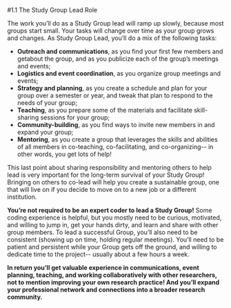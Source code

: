  #1.1 The Study Group Lead Role

The work you’ll do as a Study Group lead will ramp up slowly, because most groups start small. Your tasks will change over time as your group grows and changes. As Study Group Lead, you’ll do a mix of the following tasks:

* **Outreach and communications**, as you find your first few members and getabout the group, and as you publicize each of the group’s meetings and events;
* **Logistics and event coordination**, as you organize group meetings and events;
* **Strategy and planning**, as you create a schedule and plan for your group over a semester or year, and tweak that plan to respond to the needs of your group;
* **Teaching**, as you prepare some of the materials and facilitate skill-sharing sessions for your group;
* **Community-building**, as you find ways to invite new members in and expand your group;
* **Mentoring**, as you create a group that leverages the skills and abilities of all members in co-teaching, co-facilitating, and co-organizing-- in other words, you get lots of help!

This last point about sharing responsibility and mentoring others to help lead is very important for the long-term survival of your Study Group! Bringing on others to co-lead will help you create a sustainable group, one that will live on if you decide to move on to a new job or a different institution. 

**You’re not required to be an expert coder to lead a Study Group!** Some coding experience is helpful, but you mostly need to be curious, motivated, and willing to jump in, get your hands dirty, and learn and share with other group members. To lead a successful Group, you’ll also need to be consistent (showing up on time, holding regular meetings). You’ll need to be patient and persistent while your Group gets off the ground, and willing to dedicate time to the project-- usually about a few hours a week.

**In return you’ll get valuable experience in communications, event planning, teaching, and working collaboratively with other researchers, not to mention improving your own research practice! And you’ll expand your professional network and connections into a broader research community.** 
